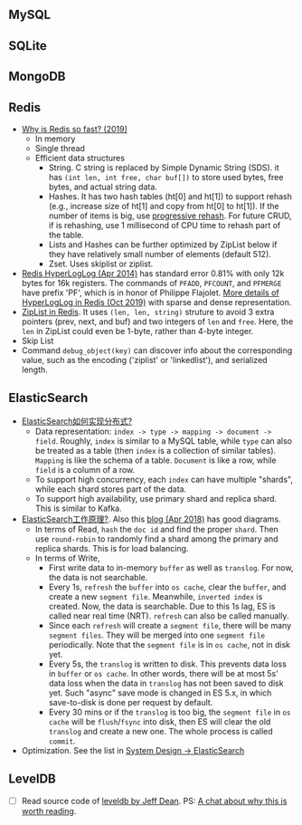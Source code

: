 

## MySQL

## SQLite

## MongoDB

## Redis
  * [Why is Redis so fast? (2019)](https://zhuanlan.zhihu.com/p/57089960)
    * In memory
    * Single thread
    * Efficient data structures
      * String. C string is replaced by Simple Dynamic String (SDS). it has `(int len, int free, char buf[])` to store used bytes, free bytes, and actual string data. 
      * Hashes. It has two hash tables (ht[0] and ht[1]) to support rehash (e.g., increase size of ht[1] and copy from ht[0] to ht[1]). If the number of items is big, use [progressive rehash](https://programmersought.com/article/83551965973/;jsessionid=FE4CEA8AAA9A20393F116B935719D579). For future CRUD, if is rehashing, use 1 millisecond of CPU time to rehash part of the table.
      * Lists and Hashes can be further optimized by ZipList below if they have relatively small number of elements (default 512).
      * Zset. Uses skiplist or ziplist.
  * [Redis HyperLogLog (Apr 2014)](http://antirez.com/news/75) has standard error 0.81% with only 12k bytes for 16k registers. The commands of `PFADD`, `PFCOUNT`, and `PFMERGE` have prefix 'PF', which is in honor of Philippe Flajolet.  [More details of HyperLogLog in Redis (Oct 2019)](https://www.jianshu.com/p/1327d03c8124) with sparse and dense representation.
  * [ZipList in Redis](https://redislabs.com/ebook/part-2-core-concepts/01chapter-9-reducing-memory-use/9-1-short-structures/9-1-1-the-ziplist-representation/). It uses `(len, len, string)` struture to avoid 3 extra pointers (prev, next, and buf) and two integers of `len` and `free`. Here, the `len` in ZipList could even be 1-byte, rather than 4-byte integer.
  * Skip List
  * Command `debug_object(key)` can discover info about the corresponding value, such as the encoding ('ziplist' or 'linkedlist'), and serialized length.

## ElasticSearch
* [ElasticSearch如何实现分布式?](https://github.com/doocs/advanced-java/blob/master/docs/high-concurrency/es-architecture.md)
  * Data representation: `index -> type -> mapping -> document -> field`. Roughly, `index` is similar to a MySQL table, while `type` can also be treated as a table (then `index` is a collection of similar tables). `Mapping` is like the schema of a table. `Document` is like a row, while `field` is a column of a row.
  * To support high concurrency, each `index` can have multiple "shards", while each shard stores part of the data.
  * To support high availability, use primary shard and replica shard. This is similar to Kafka.
* [ElasticSearch工作原理?](https://github.com/doocs/advanced-java/blob/master/docs/high-concurrency/es-write-query-search.md). Also this [blog (Apr 2018)](https://ezlippi.com/blog/2018/04/elasticsearch-translog.html) has good diagrams.
  * In terms of Read, `hash` the `doc id` and find the proper `shard`. Then use `round-robin` to randomly find a shard among the primary and replica shards. This is for load balancing.
  * In terms of Write,
    * First write data to in-memory `buffer` as well as `translog`. For now, the data is not searchable.
    * Every 1s, `refresh` the `buffer` into `os cache`, clear the `buffer`, and create a new `segment file`. Meanwhile, `inverted index` is created. Now, the data is searchable. Due to this 1s lag, ES is called near real time (NRT). `refresh` can also be called manually. 
    * Since each `refresh` will create a `segment file`, there will be many `segment files`. They will be merged into one `segment file` periodically. Note that the `segment file` is in `os cache`, not in disk yet.
    * Every 5s, the `translog` is written to disk. This prevents data loss in `buffer` or `os cache`. In other words, there will be at most 5s' data loss when the data in `translog` has not been saved to disk yet. Such "async" save mode is changed in ES 5.x, in which save-to-disk is done per request by default.
    * Every 30 mins or if the `translog` is too big, the `segment file` in `os cache` will be `flush`/`fsync` into disk, then ES will clear the old `translog` and create a new one. The whole process is called `commit`.
* Optimization. See the list in [System Design -> ElasticSearch](../general-cs/system-design-architecture.md)


## LevelDB
* [ ] Read source code of [leveldb by Jeff Dean](https://github.com/google/leveldb). PS: [A chat about why this is worth reading](https://yq.aliyun.com/articles/241361).
